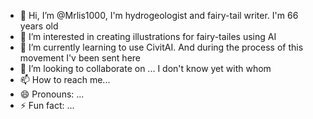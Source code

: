 - 👋 Hi, I’m @Mrlis1000, I'm hydrogeologist and fairy-tail writer. I'm 66 years old
- 👀 I’m interested in creating illustrations for fairy-tailes using AI
- 🌱 I’m currently learning to use CivitAI. And during the process of this movement I'v been sent here
- 💞️ I’m looking to collaborate on ... I don't know yet with whom
- 📫 How to reach me... 
- 😄 Pronouns: ...
- ⚡ Fun fact: ...

<!---
Mrlis1000/Mrlis1000 is a ✨ special ✨ repository because its `README.md` (this file) appears on your GitHub profile.
You can click the Preview link to take a look at your changes.
--->
